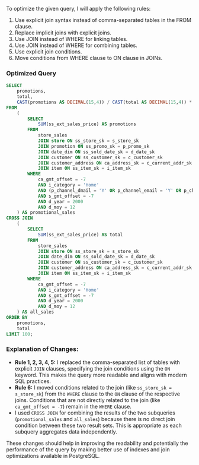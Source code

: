 To optimize the given query, I will apply the following rules:

1. Use explicit join syntax instead of comma-separated tables in the FROM clause.
2. Replace implicit joins with explicit joins.
3. Use JOIN instead of WHERE for linking tables.
4. Use JOIN instead of WHERE for combining tables.
5. Use explicit join conditions.
6. Move conditions from WHERE clause to ON clause in JOINs.

### Optimized Query

```sql
SELECT 
    promotions,
    total,
    CAST(promotions AS DECIMAL(15,4)) / CAST(total AS DECIMAL(15,4)) * 100
FROM 
    (
        SELECT 
            SUM(ss_ext_sales_price) AS promotions
        FROM 
            store_sales
            JOIN store ON ss_store_sk = s_store_sk
            JOIN promotion ON ss_promo_sk = p_promo_sk
            JOIN date_dim ON ss_sold_date_sk = d_date_sk
            JOIN customer ON ss_customer_sk = c_customer_sk
            JOIN customer_address ON ca_address_sk = c_current_addr_sk
            JOIN item ON ss_item_sk = i_item_sk
        WHERE 
            ca_gmt_offset = -7 
            AND i_category = 'Home'
            AND (p_channel_dmail = 'Y' OR p_channel_email = 'Y' OR p_channel_tv = 'Y')
            AND s_gmt_offset = -7
            AND d_year = 2000
            AND d_moy = 12
    ) AS promotional_sales
CROSS JOIN 
    (
        SELECT 
            SUM(ss_ext_sales_price) AS total
        FROM 
            store_sales
            JOIN store ON ss_store_sk = s_store_sk
            JOIN date_dim ON ss_sold_date_sk = d_date_sk
            JOIN customer ON ss_customer_sk = c_customer_sk
            JOIN customer_address ON ca_address_sk = c_current_addr_sk
            JOIN item ON ss_item_sk = i_item_sk
        WHERE 
            ca_gmt_offset = -7 
            AND i_category = 'Home'
            AND s_gmt_offset = -7
            AND d_year = 2000
            AND d_moy = 12
    ) AS all_sales
ORDER BY 
    promotions, 
    total 
LIMIT 100;
```

### Explanation of Changes:
- **Rule 1, 2, 3, 4, 5:** I replaced the comma-separated list of tables with explicit `JOIN` clauses, specifying the join conditions using the `ON` keyword. This makes the query more readable and aligns with modern SQL practices.
- **Rule 6:** I moved conditions related to the join (like `ss_store_sk = s_store_sk`) from the `WHERE` clause to the `ON` clause of the respective joins. Conditions that are not directly related to the join (like `ca_gmt_offset = -7`) remain in the `WHERE` clause.
- I used `CROSS JOIN` for combining the results of the two subqueries (`promotional_sales` and `all_sales`) because there is no direct join condition between these two result sets. This is appropriate as each subquery aggregates data independently.

These changes should help in improving the readability and potentially the performance of the query by making better use of indexes and join optimizations available in PostgreSQL.